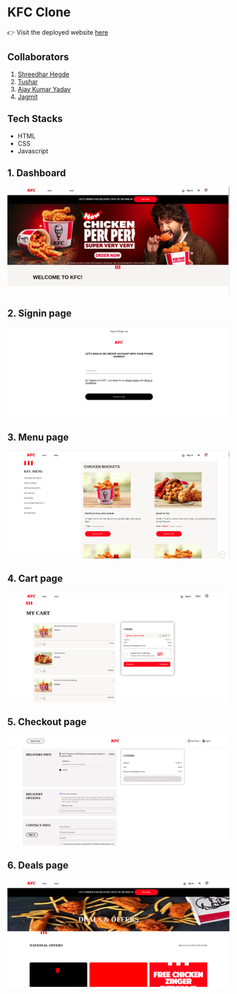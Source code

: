 # KFC Clone

:point_right: Visit the deployed website [here](https://kfc-clone-spry-smash-650.netlify.app/)

## Collaborators

1. [Shreedhar Hegde](https://github.com/shreedharhegde99)
2. [Tushar](https://github.com/ttushar2622)
3. [Ajay Kumar Yadav](https://github.com/Ajay11125)
4. [Jagmit](https://github.com/jagmitswami)

## Tech Stacks

- HTML
- CSS
- Javascript

## 1. Dashboard

<img  src="assets/Dashboard.png"   alt="Website image">

<br/>

## 2. Signin page

<img  src="assets/Signin.png"  alt="Website image">

<br/>

## 3. Menu page

<img  src="assets/Menu.png"  alt="Website image">

<br/>

## 4. Cart page

<img  src="assets/Cart.png"  alt="Website image">

<br/>

## 5. Checkout page

<img  src="assets/Checkout.png"  alt="Website image">

<br/>

## 6. Deals page

<img  src="assets/Deals.png"  alt="Website image">

<br/>
